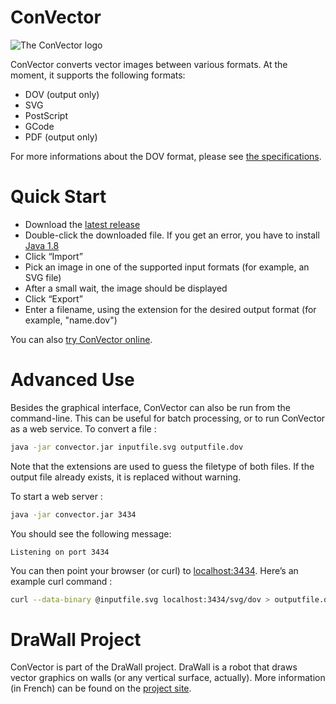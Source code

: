 ConVector
=========

![The ConVector logo](http://drawall.cc/wordpress/wp-content/uploads/2015/01/convector_logo2.png)

ConVector converts vector images between various formats. At the moment, it supports the following formats:
- DOV (output only)
- SVG
- PostScript
- GCode
- PDF (output only)

For more informations about the DOV format, please see [the specifications](https://github.com/DraWallPlotter/ConVector/blob/master/doc/Specs.md).

Quick Start
===========

- Download the [latest release](https://github.com/DraWallPlotter/ConVector/releases/download/v0.4.1/convector-0.4.1.jar)
- Double-click the downloaded file. If you get an error, you have to install [Java 1.8](https://www.java.com/en/download/manual.jsp)
- Click “Import”
- Pick an image in one of the supported input formats (for example, an SVG file)
- After a small wait, the image should be displayed
- Click “Export”
- Enter a filename, using the extension for the desired output format (for example, "name.dov")

You can also [try ConVector online](http://convector.drawall.cc).

Advanced Use
============

Besides the graphical interface, ConVector can also be run from the command-line. This can be useful for batch processing, or to run ConVector as a web service.
To convert a file :

```sh
java -jar convector.jar inputfile.svg outputfile.dov
```

Note that the extensions are used to guess the filetype of both files. If the output file already exists, it is replaced without warning.

To start a web server :

```sh
java -jar convector.jar 3434
```

You should see the following message:

```
Listening on port 3434
```

You can then point your browser (or curl) to [localhost:3434](http://localhost:3434). Here’s an example curl command :
```sh
curl --data-binary @inputfile.svg localhost:3434/svg/dov > outputfile.dov
```

DraWall Project
===============

ConVector is part of the DraWall project. DraWall is a robot that draws vector graphics on walls (or any vertical surface, actually).
More information (in French) can be found on the [project site](http://www.drawall.cc).
